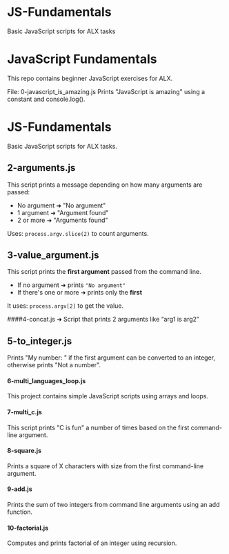 # JS-Fundamentals
Basic JavaScript scripts for ALX tasks
# JavaScript Fundamentals

This repo contains beginner JavaScript exercises for ALX.

File: 0-javascript_is_amazing.js
Prints "JavaScript is amazing" using a constant and console.log().
# JS-Fundamentals

Basic JavaScript scripts for ALX tasks.

## 2-arguments.js

This script prints a message depending on how many arguments are passed:

- No argument ➜ "No argument"
- 1 argument ➜ "Argument found"
- 2 or more ➜ "Arguments found"

Uses: `process.argv.slice(2)` to count arguments.

## 3-value_argument.js

This script prints the **first argument** passed from the command line.

- If no argument ➜ prints `"No argument"`
- If there's one or more ➜ prints only the **first**

It uses: `process.argv[2]` to get the value.

####4-concat.js ➜ Script that prints 2 arguments like “arg1 is arg2”

## 5-to_integer.js

Prints "My number: <number>" if the first argument can be converted to an integer, otherwise prints "Not a number".

#### 6-multi_languages_loop.js  
This project contains simple JavaScript scripts using arrays and loops.
#### 7-multi_c.js  
This script prints "C is fun" a number of times based on the first command-line argument.
#### 8-square.js  
Prints a square of X characters with size from the first command-line argument.

#### 9-add.js  
Prints the sum of two integers from command line arguments using an add function.

#### 10-factorial.js  
Computes and prints factorial of an integer using recursion.

